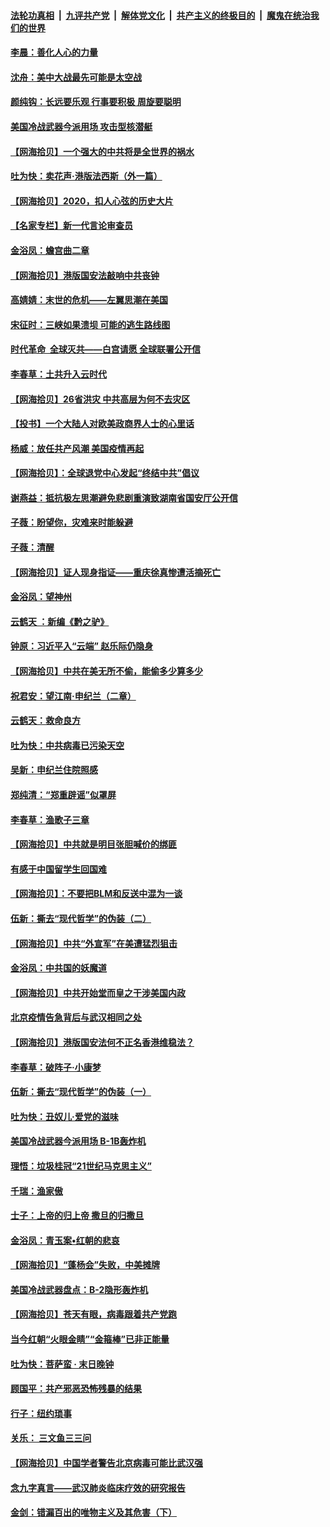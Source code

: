 ####  [法轮功真相](../../../../basic/blob/master/README.md?t=07050802) &nbsp;|&nbsp; [九评共产党](../../../../9ping.md/blob/master/README.md?t=07050802) &nbsp;|&nbsp; [解体党文化](../../../../jtdwh.md/blob/master/README.md?t=07050802)  &nbsp;|&nbsp; [共产主义的终极目的](../../../../gczydzjmd.md/blob/master/README.md?t=07050802) &nbsp;|&nbsp; [魔鬼在统治我们的世界](../../../../mgztzwmdsj.md/blob/master/README.md?t=07050802) 

#### [李晨：善化人心的力量](../pages/nsc993/n12232209.md?t=07050802) 

#### [沈舟：美中大战最先可能是太空战](../pages/nsc993/n12232144.md?t=07050802) 

#### [颜纯钩：长远要乐观 行事要积极 周旋要聪明](../pages/nsc993/n12231992.md?t=07050802) 

#### [美国冷战武器今派用场 攻击型核潜艇](../pages/nsc993/n12231191.md?t=07050802) 

#### [【网海拾贝】一个强大的中共将是全世界的祸水](../pages/nsc993/n12231562.md?t=07050802) 

#### [吐为快：卖花声‧港版法西斯（外一篇）](../pages/nsc993/n12229898.md?t=07050802) 

#### [【网海拾贝】2020，扣人心弦的历史大片](../pages/nsc993/n12229171.md?t=07050802) 

#### [【名家专栏】新一代言论审查员](../pages/nsc993/n12227794.md?t=07050802) 

#### [金浴凤：蟾宫曲二章](../pages/nsc993/n12228984.md?t=07050802) 

#### [【网海拾贝】港版国安法敲响中共丧钟](../pages/nsc993/n12226956.md?t=07050802) 

#### [高婧婧：末世的危机——左翼思潮在美国](../pages/nsc993/n12226818.md?t=07050802) 

#### [宋征时：三峡如果溃坝 可能的逃生路线图](../pages/nsc993/n12226226.md?t=07050802) 

#### [时代革命  全球灭共——白宫请愿 全球联署公开信](../pages/nsc993/n12226179.md?t=07050802) 

#### [李春草：土共升入云时代](../pages/nsc993/n12223920.md?t=07050802) 

#### [【网海拾贝】26省洪灾 中共高层为何不去灾区](../pages/nsc993/n12223360.md?t=07050802) 

#### [【投书】一个大陆人对欧美政商界人士的心里话](../pages/nsc993/n12221489.md?t=07050802) 

#### [杨威：放任共产风潮 美国疫情再起](../pages/nsc993/n12220695.md?t=07050802) 

#### [【网海拾贝】：全球退党中心发起“终结中共”倡议](../pages/nsc993/n12220970.md?t=07050802) 

#### [谢燕益：抵抗极左思潮避免悲剧重演致湖南省国安厅公开信](../pages/nsc993/n12218887.md?t=07050802) 

#### [子薇：盼望你，灾难来时能躲避](../pages/nsc993/n12218425.md?t=07050802) 

#### [子薇：清醒](../pages/nsc993/n12218396.md?t=07050802) 

#### [【网海拾贝】证人现身指证——重庆徐真惨遭活摘死亡](../pages/nsc993/n12218278.md?t=07050802) 

#### [金浴凤：望神州](../pages/nsc993/n12218049.md?t=07050802) 

#### [云鹤天 ：新编《黔之驴》](../pages/nsc993/n12218038.md?t=07050802) 

#### [钟原：习近平入“云端” 赵乐际仍隐身](../pages/nsc993/n12217720.md?t=07050802) 

#### [【网海拾贝】中共在美无所不偷，能偷多少算多少](../pages/nsc993/n12216875.md?t=07050802) 

#### [祝君安：望江南·申纪兰（二章）](../pages/nsc993/n12216556.md?t=07050802) 

#### [云鹤天：救命良方](../pages/nsc993/n12216543.md?t=07050802) 

#### [吐为快：中共病毒已污染天空](../pages/nsc993/n12215786.md?t=07050802) 

#### [吴新：申纪兰住院照感](../pages/nsc993/n12215730.md?t=07050802) 

#### [郑纯清：“郑重辟谣”似罩屏](../pages/nsc993/n12215700.md?t=07050802) 

#### [李春草：渔歌子三章](../pages/nsc993/n12215653.md?t=07050802) 

#### [【网海拾贝】中共就是明目张胆喊价的绑匪](../pages/nsc993/n12215381.md?t=07050802) 

#### [有感于中国留学生回国难](../pages/nsc993/n12212960.md?t=07050802) 

#### [【网海拾贝】：不要把BLM和反送中混为一谈](../pages/nsc993/n12213076.md?t=07050802) 

#### [伍新：撕去“现代哲学”的伪装（二）](../pages/nsc993/n12211310.md?t=07050802) 

#### [【网海拾贝】中共“外宣军”在美遭猛烈狙击](../pages/nsc993/n12211190.md?t=07050802) 

#### [金浴凤：中共国的妖魔道](../pages/nsc993/n12208163.md?t=07050802) 

#### [【网海拾贝】中共开始堂而皇之干涉美国内政](../pages/nsc993/n12205646.md?t=07050802) 

#### [北京疫情告急背后与武汉相同之处](../pages/nsc993/n12201610.md?t=07050802) 

#### [【网海拾贝】港版国安法何不正名香港维稳法？](../pages/nsc993/n12203675.md?t=07050802) 

#### [李春草：破阵子·小康梦](../pages/nsc993/n12202996.md?t=07050802) 

#### [伍新：撕去“现代哲学”的伪装（一）](../pages/nsc993/n12202666.md?t=07050802) 

#### [吐为快：丑奴儿·爱党的滋味](../pages/nsc993/n12202630.md?t=07050802) 

#### [美国冷战武器今派用场 B-1B轰炸机](../pages/nsc993/n12202368.md?t=07050802) 

#### [理悟：垃圾桂冠“21世纪马克思主义”](../pages/nsc993/n12201220.md?t=07050802) 

#### [千瑞：渔家傲](../pages/nsc993/n12201174.md?t=07050802) 

#### [士子：上帝的归上帝 撒旦的归撒旦](../pages/nsc993/n12199902.md?t=07050802) 

#### [金浴凤：青玉案•红朝的悲哀](../pages/nsc993/n12199650.md?t=07050802) 

#### [【网海拾贝】“蓬杨会”失败，中美摊牌](../pages/nsc993/n12199598.md?t=07050802) 

#### [美国冷战武器盘点：B-2隐形轰炸机](../pages/nsc993/n12199226.md?t=07050802) 

#### [【网海拾贝】苍天有眼，病毒跟着共产党跑](../pages/nsc993/n12197648.md?t=07050802) 

#### [当今红朝“火眼金睛”“金箍棒”已非正能量](../pages/nsc993/n12196834.md?t=07050802) 

#### [吐为快：菩萨蛮 · 末日晚钟](../pages/nsc993/n12196689.md?t=07050802) 

#### [顾国平：共产邪恶恐怖残暴的结果](../pages/nsc993/n12195238.md?t=07050802) 

#### [行子：纽约琐事](../pages/nsc993/n12194752.md?t=07050802) 

#### [关乐： 三文鱼三三问](../pages/nsc993/n12194626.md?t=07050802) 

#### [【网海拾贝】中国学者警告北京病毒可能比武汉强](../pages/nsc993/n12193964.md?t=07050802) 

#### [念九字真言——武汉肺炎临床疗效的研究报告](../pages/nsc993/n12190804.md?t=07050802) 

#### [金剑：错漏百出的唯物主义及其危害（下）](../pages/nsc993/n12191909.md?t=07050802) 

